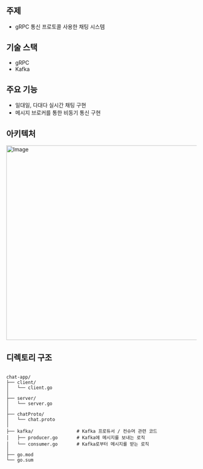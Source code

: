 ## 주제
- gRPC 통신 프로토콜 사용한 채팅 시스템 

## 기술 스택 
- gRPC
- Kafka 

## 주요 기능 
- 일대일, 다대다 실시간 채팅 구현 
- 메시지 브로커를 통한 비동기 통신 구현 


## 아키텍처 

<img width="514" alt="Image" src="https://github.com/user-attachments/assets/602d3dc0-15da-4804-aa09-b29134319a17" />

## 디렉토리 구조 

```

chat-app/
├── client/              
│   └── client.go        
│
├── server/              
│   └── server.go        
│
├── chatProto/           
│   └── chat.proto       
│
├── kafka/                # Kafka 프로듀서 / 컨슈머 관련 코드
│   ├── producer.go       # Kafka에 메시지를 보내는 로직
│   └── consumer.go       # Kafka로부터 메시지를 받는 로직
│
├── go.mod               
└── go.sum               


```

